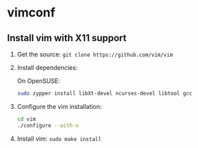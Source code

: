 # vimconf

## Install vim with X11 support

1. Get the source: `git clone https://github.com/vim/vim`

2. Install dependencies:
   
   On OpenSUSE:

   ```bash
   sudo zypper install libXt-devel ncurses-devel libtool gcc
   ```

3. Configure the vim installation:

   ```bash
   cd vim
   ./configure --with-x
   ```

4. Install vim: `sudo make install`
